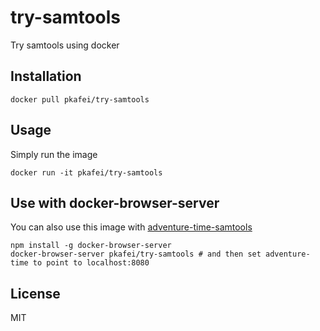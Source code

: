 # try-samtools

Try samtools using docker

## Installation

```
docker pull pkafei/try-samtools
```

## Usage

Simply run the image

```
docker run -it pkafei/try-samtools
```

## Use with docker-browser-server

You can also use this image with [adventure-time-samtools](https://github.com/pkafei/samtools-adventure-time)

```
npm install -g docker-browser-server
docker-browser-server pkafei/try-samtools # and then set adventure-time to point to localhost:8080
```

## License

MIT
